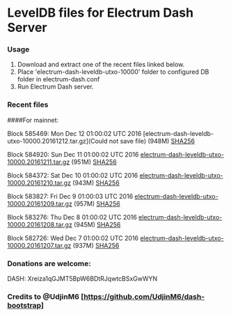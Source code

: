# LevelDB files for Electrum Dash Server

### Usage

1. Download and extract one of the recent files linked below.
2. Place 'electrum-dash-leveldb-utxo-10000' folder to configured DB folder in electrum-dash.conf
3. Run Electrum Dash server.

### Recent files

####For mainnet:

Block 585469: Mon Dec 12 01:00:02 UTC 2016 [electrum-dash-leveldb-utxo-10000.20161212.tar.gz](Could not save file) (948M) [SHA256](https://transfer.sh/BIOup/electrum-dash-leveldb-utxo-10000.20161212.tar.gz.sha256)

Block 584920: Sun Dec 11 01:00:02 UTC 2016 [electrum-dash-leveldb-utxo-10000.20161211.tar.gz](https://transfer.sh/CgPZF/electrum-dash-leveldb-utxo-10000.20161211.tar.gz) (951M) [SHA256](https://transfer.sh/3OYv7/electrum-dash-leveldb-utxo-10000.20161211.tar.gz.sha256)

Block 584372: Sat Dec 10 01:00:02 UTC 2016 [electrum-dash-leveldb-utxo-10000.20161210.tar.gz](https://transfer.sh/EltT0/electrum-dash-leveldb-utxo-10000.20161210.tar.gz) (943M) [SHA256](https://transfer.sh/RimWB/electrum-dash-leveldb-utxo-10000.20161210.tar.gz.sha256)

Block 583827: Fri Dec  9 01:00:03 UTC 2016 [electrum-dash-leveldb-utxo-10000.20161209.tar.gz](https://transfer.sh/wvSJz/electrum-dash-leveldb-utxo-10000.20161209.tar.gz) (957M) [SHA256](https://transfer.sh/7hLbY/electrum-dash-leveldb-utxo-10000.20161209.tar.gz.sha256)

Block 583276: Thu Dec  8 01:00:02 UTC 2016 [electrum-dash-leveldb-utxo-10000.20161208.tar.gz](https://transfer.sh/muQEl/electrum-dash-leveldb-utxo-10000.20161208.tar.gz) (945M) [SHA256](https://transfer.sh/nCnRk/electrum-dash-leveldb-utxo-10000.20161208.tar.gz.sha256)

Block 582726: Wed Dec  7 01:00:02 UTC 2016 [electrum-dash-leveldb-utxo-10000.20161207.tar.gz](https://transfer.sh/o8QHY/electrum-dash-leveldb-utxo-10000.20161207.tar.gz) (937M) [SHA256](https://transfer.sh/kqxBR/electrum-dash-leveldb-utxo-10000.20161207.tar.gz.sha256)

### Donations are welcome:

DASH: Xreiza1qGJMT5BpW6BDtRJqwtcBSxGwWYN

### Credits to @UdjinM6 [https://github.com/UdjinM6/dash-bootstrap]
